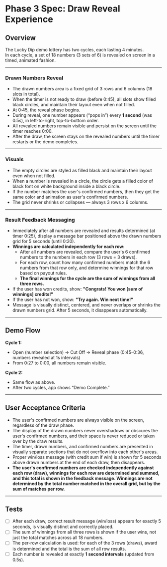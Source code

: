 
# Phase 3 Spec: Draw Reveal Experience

## Overview

The Lucky Dip demo lottery has two cycles, each lasting 4 minutes.  
In each cycle, a set of 18 numbers (3 sets of 6) is revealed on screen in a timed, animated fashion.

---

### Drawn Numbers Reveal

- The drawn numbers area is a fixed grid of 3 rows and 6 columns (18 slots in total).
- When the timer is not ready to draw (before 0:45), all slots show filled black circles, and maintain their layout even when not filled.
- At 0:45, the reveal phase begins.
- During reveal, one number appears (“pops in”) every **1 second** (was 0.5s), in left-to-right, top-to-bottom order.
- All revealed numbers remain visible and persist on the screen until the timer reaches 0:00.
- After the draw, the screen stays on the revealed numbers until the timer restarts or the demo completes.

---

### Visuals

- The empty circles are styled as filled black and maintain their layout even when not filled.
- When a number is revealed in a circle, the circle gets a filled color of black font on white background inside a black circle. 
- If the number matches the user's confirmed numbers, then they get the same color and animation as user's confirmed numbers.
- The grid never shrinks or collapses — always 3 rows x 6 columns.

---

### Result Feedback Messaging

- Immediately after all numbers are revealed and results determined (at timer 0:25), display a message bar positioned above the drawn numbers grid for 5 seconds (until 0:20).
- **Winnings are calculated independently for each row:**  
  - After all numbers are revealed, compare the user's 6 confirmed numbers to the numbers in each row (3 rows = 3 draws).
  - For each row, count how many confirmed numbers match the 6 numbers from that row only, and determine winnings for that row based on payout rules.
  - **The final winnings for the cycle are the sum of winnings from all three rows.**
- If the user has won credits, show: **"Congrats! You won [sum of winnings] credits!"**
- If the user has not won, show: **"Try again. Win next time!"**
- Message is visually distinct, centered, and never overlaps or shrinks the drawn numbers grid. After 5 seconds, it disappears automatically.

---

## Demo Flow

**Cycle 1:**
- Open (number selection) → Cut Off → Reveal phase (0:45–0:36, numbers revealed at 1s intervals)
- From 0:27 to 0:00, all numbers remain visible.

**Cycle 2:**
- Same flow as above.
- After two cycles, app shows “Demo Complete.”

---

## User Acceptance Criteria

- The user's confirmed numbers are always visible on the screen, regardless of the draw phase.
- The display of the drawn numbers never overshadows or obscures the user's confirmed numbers, and their space is never reduced or taken over by the draw results.
- The timer, drawn numbers, and confirmed numbers are presented in visually separate sections that do not overflow into each other's areas.
- Proper win/loss message (with credit sum if win) is shown for 5 seconds above drawn numbers at the end of each draw, then disappears.
- **The user's confirmed numbers are checked independently against each row (draw), winnings for each row are determined and summed, and this total is shown in the feedback message. Winnings are not determined by the total number matched in the overall grid, but by the sum of matches per row.**

---

## Tests

- [ ] After each draw, correct result message (win/loss) appears for exactly 5 seconds, is visually distinct and correctly placed.
- [ ] The sum of winnings from all three rows is shown if the user wins, not just the total matches across all 18 numbers.
- [ ] The per-row calculation is used: for each of the 3 rows (draws), award is determined and the total is the sum of all row results.
- [ ] Each number is revealed at exactly **1 second intervals** (updated from 0.5s).
